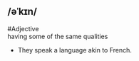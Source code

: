 ## /əˈkɪn/
#Adjective  
having some of the same qualities 

- They speak a language akin  to French.